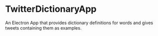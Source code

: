 # TwitterDictionaryApp
An Electron App that provides dictionary definitions for words and gives tweets containing them as examples.
